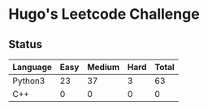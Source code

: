 # Hugo's Leetcode Challenge
## Status
|Language|Easy|Medium|Hard|Total|
|---|---|---|---|---|
|Python3|23|37|3|63|
|C++|0|0|0|0|
